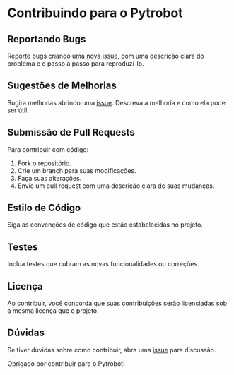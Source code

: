 # Contribuindo para o Pytrobot

## Reportando Bugs
Reporte bugs criando uma [nova issue](https://github.com/Batchuka/PoG-PyTRobot-framework/issues), com uma descrição clara do problema e o passo a passo para reproduzi-lo.

## Sugestões de Melhorias
Sugira melhorias abrindo uma [issue](https://github.com/Batchuka/PoG-PyTRobot-framework/issues). Descreva a melhoria e como ela pode ser útil.

## Submissão de Pull Requests
Para contribuir com código:

1. Fork o repositório.
2. Crie um branch para suas modificações.
3. Faça suas alterações.
4. Envie um pull request com uma descrição clara de suas mudanças.

## Estilo de Código
Siga as convenções de código que estão estabelecidas no projeto.

## Testes
Inclua testes que cubram as novas funcionalidades ou correções.

## Licença
Ao contribuir, você concorda que suas contribuições serão licenciadas sob a mesma licença que o projeto.

## Dúvidas
Se tiver dúvidas sobre como contribuir, abra uma [issue](https://github.com/Batchuka/PoG-PyTRobot-framework/issues) para discussão.

Obrigado por contribuir para o Pytrobot!
